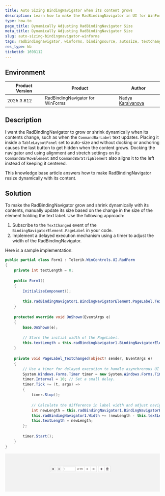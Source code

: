 ```yaml
---
title: Auto Sizing BindingNavigator when its content grows
description: Learn how to make the RadBindingNavigator in UI for WinForms grow and shrink dynamically with its contents.
type: how-to
page_title: Dynamically Adjusting RadBindingNavigator Size
meta_title: Dynamically Adjusting RadBindingNavigator Size
slug: auto-sizing-bindingnavigator-winforms
tags: radbindingnavigator, winforms, bindingsource, autosize, textchanged-event
res_type: kb
ticketid: 1698112
---
```


## Environment

|Product Version|Product|Author|
|----|----|----|
|2025.3.812|RadBindingNavigator for WinForms|[Nadya Karaivanova](https://www.telerik.com/blogs/author/nadya-karaivanova)|

## Description

I want the RadBindingNavigator to grow or shrink dynamically when its contents change, such as when the `CommandBarLabel` text updates. Placing it inside a `TableLayoutPanel` set to auto-size and without docking or anchoring causes the last button to get hidden when the content grows. Docking the navigator and using alignment and stretch settings on its `CommandBarRowElement` and `CommandBarStripElement` also aligns it to the left instead of keeping it centered.

This knowledge base article answers how to make RadBindingNavigator resize dynamically with its content.

## Solution

To make the RadBindingNavigator grow and shrink dynamically with its contents, manually update its size based on the change in the size of the element holding the text label. Use the following approach:

1. Subscribe to the `TextChanged` event of the `BindingNavigatorElement.PageLabel` in your code.
2. Implement a delayed execution mechanism using a timer to adjust the width of the RadBindingNavigator.

Here is a sample implementation:

```csharp
public partial class Form1 : Telerik.WinControls.UI.RadForm
{
    private int textLength = 0;

    public Form1()
    {
        InitializeComponent();

        this.radBindingNavigator1.BindingNavigatorElement.PageLabel.TextChanged += PageLabel_TextChanged;
    }

    protected override void OnShown(EventArgs e)
    {
        base.OnShown(e);

        // Store the initial width of the PageLabel.
        this.textLength = this.radBindingNavigator1.BindingNavigatorElement.PageLabel.BoundingRectangle.Width;
    }

    private void PageLabel_TextChanged(object? sender, EventArgs e)
    {
        // Use a timer for delayed execution to handle asynchronous UI updates.
        System.Windows.Forms.Timer timer = new System.Windows.Forms.Timer();
        timer.Interval = 10; // Set a small delay.
        timer.Tick += (t, args) =>
        {
            timer.Stop();

            // Calculate the difference in label width and adjust navigator width.
            int newLength = this.radBindingNavigator1.BindingNavigatorElement.PageLabel.BoundingRectangle.Width;
            this.radBindingNavigator1.Width += (newLength - this.textLength);
            this.textLength = newLength;
        };

        timer.Start();
    }
}
```

![Dynamically Adjusting RadBindingNavigator Size](images/bindingnavigator-auto-sizing.gif)
